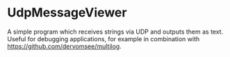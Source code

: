 # UdpMessageViewer
A simple program which receives strings via UDP and outputs them as text. 
Useful for debugging applications, for example in combination with https://github.com/dervomsee/multilog.
